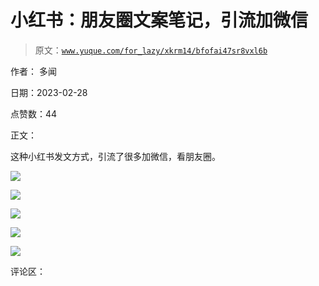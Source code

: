 # 小红书：朋友圈文案笔记，引流加微信

> 原文：[`www.yuque.com/for_lazy/xkrm14/bfofai47sr8vxl6b`](https://www.yuque.com/for_lazy/xkrm14/bfofai47sr8vxl6b)



作者： 多闻 

日期：2023-02-28 

点赞数：44 

正文： 

这种小红书发文方式，引流了很多加微信，看朋友圈。 

![](img/524a242a1fc50ff42d05388836a6dada.png)  

![](img/98866e6b500b7a5719cbb64471e51185.png)  

![](img/7774bc44938673fcec1b0ca974f4f4f1.png)  

![](img/0fb0699336cb72981ec5ae74a4b60a2d.png)  

![](img/8e1530dc7de1ed06a72865d606994ab3.png)  

评论区： 

